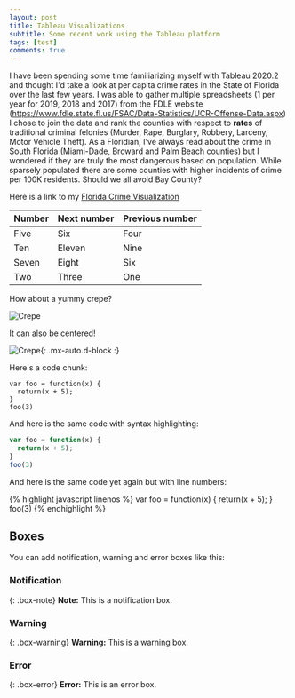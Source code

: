 ```yaml
---
layout: post
title: Tableau Visualizations
subtitle: Some recent work using the Tableau platform
tags: [test]
comments: true
---
```


I have been spending some time familiarizing myself with Tableau 2020.2 and thought I'd take a look at per capita crime rates in the State of Florida over the last few years.  I was able to gather multiple spreadsheets (1 per year for 2019, 2018 and 2017) from the FDLE website (https://www.fdle.state.fl.us/FSAC/Data-Statistics/UCR-Offense-Data.aspx) I chose to join the data and rank the counties with respect to **rates** of traditional criminal felonies (Murder, Rape, Burglary, Robbery, Larceny, Motor Vehicle Theft). As a Floridian, I've always read about the crime in South Florida (Miami-Dade, Broward and Palm Beach counties) but I wondered if they are truly the most dangerous based on population. While sparsely populated there are some counties with higher incidents of crime per 100K residents. Should we all avoid Bay County? 

Here is a link to my [Florida Crime Visualization](http://CuriosityData.com/CrimeMap.html)



| Number | Next number | Previous number |
| :------ |:--- | :--- |
| Five | Six | Four |
| Ten | Eleven | Nine |
| Seven | Eight | Six |
| Two | Three | One |


How about a yummy crepe?

![Crepe](https://s3-media3.fl.yelpcdn.com/bphoto/cQ1Yoa75m2yUFFbY2xwuqw/348s.jpg)

It can also be centered!

![Crepe](https://s3-media3.fl.yelpcdn.com/bphoto/cQ1Yoa75m2yUFFbY2xwuqw/348s.jpg){: .mx-auto.d-block :}

Here's a code chunk:

~~~
var foo = function(x) {
  return(x + 5);
}
foo(3)
~~~

And here is the same code with syntax highlighting:

```javascript
var foo = function(x) {
  return(x + 5);
}
foo(3)
```

And here is the same code yet again but with line numbers:

{% highlight javascript linenos %}
var foo = function(x) {
  return(x + 5);
}
foo(3)
{% endhighlight %}

## Boxes
You can add notification, warning and error boxes like this:

### Notification

{: .box-note}
**Note:** This is a notification box.

### Warning

{: .box-warning}
**Warning:** This is a warning box.

### Error

{: .box-error}
**Error:** This is an error box.
